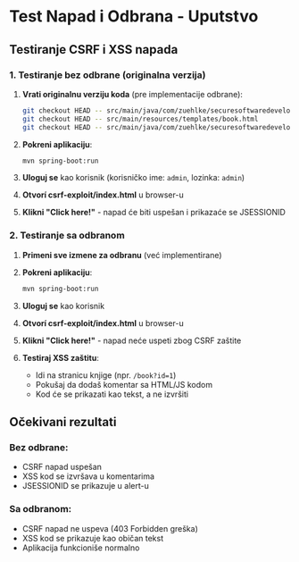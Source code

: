 # Test Napad i Odbrana - Uputstvo

## Testiranje CSRF i XSS napada

### 1. Testiranje bez odbrane (originalna verzija)

1. **Vrati originalnu verziju koda** (pre implementacije odbrane):

   ```bash
   git checkout HEAD -- src/main/java/com/zuehlke/securesoftwaredevelopment/config/SecurityConfig.java
   git checkout HEAD -- src/main/resources/templates/book.html
   git checkout HEAD -- src/main/java/com/zuehlke/securesoftwaredevelopment/repository/CommentRepository.java
   ```

2. **Pokreni aplikaciju**:

   ```bash
   mvn spring-boot:run
   ```

3. **Uloguj se** kao korisnik (korisničko ime: `admin`, lozinka: `admin`)

4. **Otvorí csrf-exploit/index.html** u browser-u

5. **Klikni "Click here!"** - napad će biti uspešan i prikazaće se JSESSIONID

### 2. Testiranje sa odbranom

1. **Primeni sve izmene za odbranu** (već implementirane)

2. **Pokreni aplikaciju**:

   ```bash
   mvn spring-boot:run
   ```

3. **Uloguj se** kao korisnik

4. **Otvorí csrf-exploit/index.html** u browser-u

5. **Klikni "Click here!"** - napad neće uspeti zbog CSRF zaštite

6. **Testiraj XSS zaštitu**:
   - Idi na stranicu knjige (npr. `/book?id=1`)
   - Pokušaj da dodaš komentar sa HTML/JS kodom
   - Kod će se prikazati kao tekst, a ne izvršiti

## Očekivani rezultati

### Bez odbrane:

- CSRF napad uspešan
- XSS kod se izvršava u komentarima
- JSESSIONID se prikazuje u alert-u

### Sa odbranom:

- CSRF napad ne uspeva (403 Forbidden greška)
- XSS kod se prikazuje kao običan tekst
- Aplikacija funkcioniše normalno
